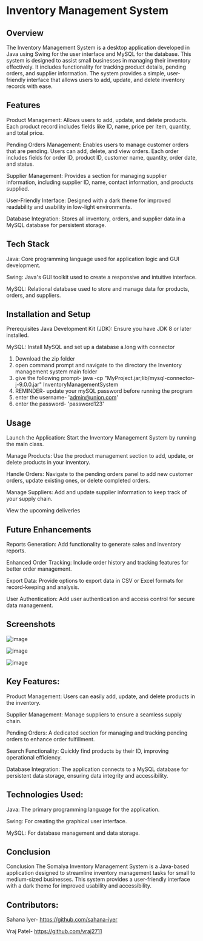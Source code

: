 # Inventory Management System

## Overview
The Inventory Management System is a desktop application developed in Java using Swing for the user interface and MySQL for the database. This system is designed to assist small businesses in managing their inventory effectively. It includes functionality for tracking product details, pending orders, and supplier information. The system provides a simple, user-friendly interface that allows users to add, update, and delete inventory records with ease.

## Features
Product Management: Allows users to add, update, and delete products. Each product record includes fields like ID, name, price per item, quantity, and total price.

Pending Orders Management: Enables users to manage customer orders that are pending. Users can add, delete, and view orders. Each order includes fields for order ID, product ID, customer name, quantity, order date, and status.

Supplier Management: Provides a section for managing supplier information, including supplier ID, name, contact information, and products supplied.

User-Friendly Interface: Designed with a dark theme for improved readability and usability in low-light environments.

Database Integration: Stores all inventory, orders, and supplier data in a MySQL database for persistent storage.

## Tech Stack
Java: Core programming language used for application logic and GUI development.

Swing: Java's GUI toolkit used to create a responsive and intuitive interface.

MySQL: Relational database used to store and manage data for products, orders, and suppliers.

## Installation and Setup
Prerequisites
Java Development Kit (JDK): Ensure you have JDK 8 or later installed.

MySQL: Install MySQL and set up a database a.long with connector

1. Download the zip folder
2. open command prompt and navigate to the directory the Inventory management system main folder
3. give the following prompt- java -cp "MyProject.jar;lib/mysql-connector-j-9.0.0.jar" InventoryManagementSystem
4. REMINDER- update your mySQL password before running the program
5. enter the username- 'admin@union.com'
6. enter the password- 'password123'
   
## Usage
Launch the Application: Start the Inventory Management System by running the main class.

Manage Products: Use the product management section to add, update, or delete products in your inventory.

Handle Orders: Navigate to the pending orders panel to add new customer orders, update existing ones, or delete completed orders.

Manage Suppliers: Add and update supplier information to keep track of your supply chain.

View the upcoming deliveries

## Future Enhancements
Reports Generation: Add functionality to generate sales and inventory reports.

Enhanced Order Tracking: Include order history and tracking features for better order management.

Export Data: Provide options to export data in CSV or Excel formats for record-keeping and analysis.

User Authentication: Add user authentication and access control for secure data management.

## Screenshots
![image](https://github.com/user-attachments/assets/57add50a-b772-4b83-b679-afc3bb00c804)

![image](https://github.com/user-attachments/assets/0d337db7-7946-41d9-86ee-749fc786eb3b)

![image](https://github.com/user-attachments/assets/61121b9d-2adb-4f41-85d9-77da4797625d)




## Key Features:
Product Management: Users can easily add, update, and delete products in the inventory.

Supplier Management: Manage suppliers to ensure a seamless supply chain.

Pending Orders: A dedicated section for managing and tracking pending orders to enhance order fulfillment.

Search Functionality: Quickly find products by their ID, improving operational efficiency.

Database Integration: The application connects to a MySQL database for persistent data storage, ensuring data integrity and accessibility.

## Technologies Used:
Java: The primary programming language for the application.

Swing: For creating the graphical user interface.

MySQL: For database management and data storage.

## Conclusion

Conclusion
The Somaiya Inventory Management System is a Java-based application designed to streamline inventory management tasks for small to medium-sized businesses. This system provides a user-friendly interface with a dark theme for improved usability and accessibility.

## Contributors:
Sahana Iyer- https://github.com/sahana-iyer


Vraj Patel- https://github.com/vraj2711



